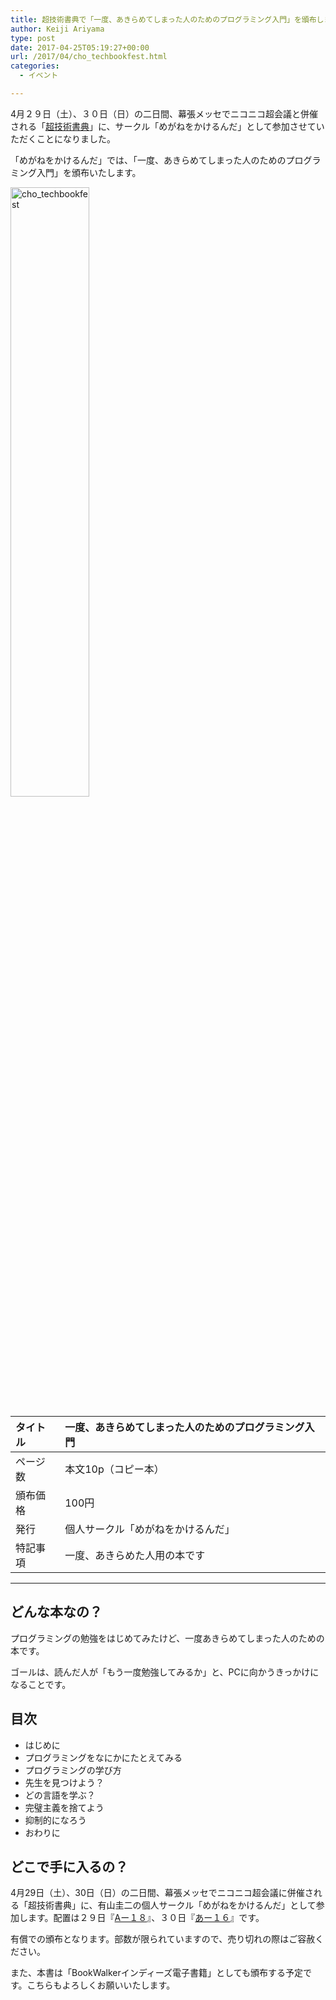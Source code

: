 ```yaml
---
title: 超技術書典で「一度、あきらめてしまった人のためのプログラミング入門」を頒布します
author: Keiji Ariyama
type: post
date: 2017-04-25T05:19:27+00:00
url: /2017/04/cho_techbookfest.html
categories:
  - イベント

---
```

4月２９日（土）、３０日（日）の二日間、幕張メッセでニコニコ超会議と併催される「<a href="https://techbookfest.org/event/cho01" target="_blank">超技術書典</a>」に、サークル「めがねをかけるんだ」として参加させていただくことになりました。

「めがねをかけるんだ」では、「一度、あきらめてしまった人のためのプログラミング入門」を頒布いたします。

[<img src="https://blog.keiji.dev/wp-content/uploads/2017/04/cho_techbookfest.jpg" alt="cho_techbookfest" width="50%" height="50%" class="aligncenter size-full wp-image-1576" />][1]

| タイトル | 一度、あきらめてしまった人のためのプログラミング入門 |
|:---- |:-------------------------- |
| ページ数 | 本文10p（コピー本）                |
| 頒布価格 | 100円                       |
| 発行   | 個人サークル「めがねをかけるんだ」          |
| 特記事項 | 一度、あきらめた人用の本です             |

<!--more-->

* * *

## どんな本なの？

プログラミングの勉強をはじめてみたけど、一度あきらめてしまった人のための本です。
  
ゴールは、読んだ人が「もう一度勉強してみるか」と、PCに向かうきっかけになることです。

## 目次

  * はじめに
  * プログラミングをなにかにたとえてみる
  * プログラミングの学び方
  * 先生を見つけよう？
  * どの言語を学ぶ？
  * 完璧主義を捨てよう
  * 抑制的になろう
  * おわりに

## どこで手に入るの？

4月29日（土）、30日（日）の二日間、幕張メッセでニコニコ超会議に併催される「超技術書典」に、有山圭二の個人サークル「めがねをかけるんだ」として参加します。配置は２９日『[Aー１８][2]』、３０日『[あー１６][3]』です。

有償での頒布となります。部数が限られていますので、売り切れの際はご容赦ください。

また、本書は「BookWalkerインディーズ電子書籍」としても頒布する予定です。こちらもよろしくお願いいたします。

 [1]: https://blog.keiji.dev/wp-content/uploads/2017/04/cho_techbookfest.jpg
 [2]: https://techbookfest.org/event/cho01/circle/4827192663998464
 [3]: https://techbookfest.org/event/cho01/circle/5643137129119744